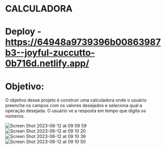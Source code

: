 # CALCULADORA
# Deploy - https://64948a9739396b00863987b3--joyful-zuccutto-0b716d.netlify.app/
# Objetivo:
O objetivo desse projeto é construir uma calculadora onde o usuário preenche os campos com os valores desejados e seleciona qual a operação desejada.
O usuário ve a resposta em tempo que digita os números.

![Screen Shot 2023-06-12 at 09 09 59](https://github.com/majumvalaski/Calculadora/assets/115854249/0524b11b-8229-4ff8-a3a8-0bab29b74e1e)
![Screen Shot 2023-06-12 at 09 10 20](https://github.com/majumvalaski/Calculadora/assets/115854249/cd044217-457c-42c0-b9b0-d1b0bfc41277)
![Screen Shot 2023-06-12 at 09 10 39](https://github.com/majumvalaski/Calculadora/assets/115854249/580c1a9d-631f-4364-be86-11ef418de94b)
![Screen Shot 2023-06-12 at 09 10 50](https://github.com/majumvalaski/Calculadora/assets/115854249/807ff0c1-9aa3-4960-8c2a-8a10fab60f01)
